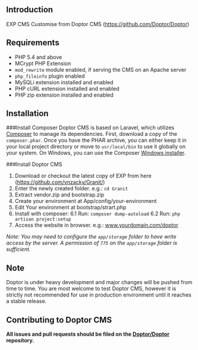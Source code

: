 Introduction
--------------
EXP CMS
Customise from Doptor CMS (https://github.com/Doptor/Doptor)

Requirements
--------------
- PHP 5.4 and above
- MCrypt PHP Extension
- `mod_rewrite` module enabled, if serving the CMS on an Apache server
- `php_fileinfo` plugin enabled
- MySQLi extension installed and enabled
- PHP cURL extension installed and enabled
- PHP zip extension installed and enabled

Installation
--------------
###Install Composer
Doptor CMS is based on Laravel, which utilizes [Composer](http://getcomposer.org) to manage its dependencies. First, download a copy of the `composer.phar`. Once you have the PHAR archive, you can either keep it in your local project directory or move to `usr/local/bin` to use it globally on your system. On Windows, you can use the Composer [Windows installer](https://getcomposer.org/Composer-Setup.exe).

###Install Doptor CMS
1. Download or checkout the latest copy of EXP from here (https://github.com/vnzacky/Granit/)
2. Enter the newly created folder. e.g.: `cd Granit`
3. Extract vendor.zip and bootstrap.zip
4. Create your environment at App/config/your-environment
5. Edit Your environment at bootstrap/strart.php
6. Install with composer: 
	6.1 Run: `composer dump-autoload`
	6.2 Run: `php artisan project:setup`
7. Access the website in browser. e.g.: www.yourdomain.com/doptor

*Note: You may need to configure the `app/storage` folder to have write access by the server. A permission of `775` on the `app/storage` folder is sufficient.*

Note
--------------
Doptor is under heavy development and major changes will be pushed from time to time. You are most welcome to test Doptor CMS, however it is strictly not recommended for use in production environment until it reaches a stable release.

Contributing to Doptor CMS
--------------
**All issues and pull requests should be filed on the [Doptor/Doptor](https://github.com/Doptor/Doptor) repository.**
